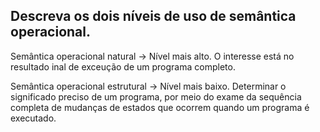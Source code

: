 ## Descreva os dois níveis de uso de semântica operacional.

Semântica operacional natural → Nível mais alto. O interesse está no resultado inal de exceução de um programa completo.

Semântica operacional estrutural → Nível mais baixo. Determinar o significado preciso de um programa, por meio do exame da sequência completa de mudanças de estados que ocorrem quando um programa é executado.
